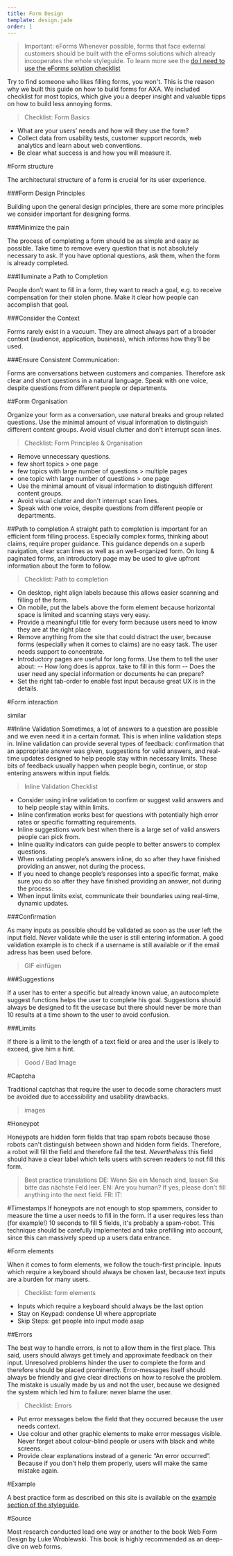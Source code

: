 ```yaml
---
title: Form Design
template: design.jade
order: 1
---
```

>Important: eForms
Whenever possible, forms that face external customers should be built with the eForms solutions which already incooperates the whole styleguide. To learn more see the [do I need to use the eForms solution checklist](# "eForms Checklist")


Try to find someone who likes filling forms, you won't. This is the reason why we built this guide on how to build forms for AXA. We included checklist for most topics, which give you a deeper insight and valuable tipps on how to build less annoying forms.

>Checklist: Form Basics
- What are your users’ needs and how will they use the form?
- Collect data from usability tests, customer support records, web analytics and learn about web conventions.
- Be clear what success is and how you will measure it.

#Form structure

The architectural structure of a form is crucial for its user experience.

###Form Design Principles

Building upon the general design principles, there are some more principles we consider important for designing forms.

###Minimize the pain

The process of completing a form should be as simple and easy as possible. Take time to remove every question that is not absolutely necessary to ask. If you have optional questions, ask them, when the form is already completed.

###Illuminate a Path to Completion

People don’t want to fill in a form, they want to reach a goal, e.g. to receive compensation for their stolen phone. Make it clear how people can accomplish that goal.

###Consider the Context

Forms rarely exist in a vacuum. They are almost always part of a broader context (audience, application, business), which informs how they’ll be used.

###Ensure Consistent Communication:

Forms are conversations between customers and companies. Therefore ask clear and short questions in a natural language. Speak with one voice, despite questions from different people or departments.

##Form Organisation

Organize your form as a conversation, use natural breaks and group related questions.
Use the minimal amount of visual information to distinguish different content groups. Avoid visual clutter and don't interrupt scan lines.

>Checklist: Form Principles & Organisation
- Remove unnecessary questions.
- few short topics > one page
- few topics with large number of questions > multiple pages
- one topic with large number of questions > one page
- Use the minimal amount of visual information to distinguish different content groups.
- Avoid visual clutter and don't interrupt scan lines.
- Speak with one voice, despite questions from different people or departments.

##Path to completion
A straight path to completion is important for an efficient form filling process. Especially complex forms, thinking about claims, require proper guidance. This guidance depends on a superb navigation, clear scan lines as well as an well-organized form.
On long & paginated forms, an introductory page may be used to give upfront information about the form to follow.

>Checklist: Path to completion
- On desktop, right align labels because this allows easier scanning and filling of the form.
- On mobile, put the labels above the form element because horizontal space is limited and scanning stays very easy.
- Provide a meaningful title for every form because users need to know they are at the right place
- Remove anything from the site that could distract the user, because forms (especially when it comes to claims) are no easy task. The user needs support to concentrate.
- Introductory pages are useful for long forms. Use them to tell the user about:
-- How long does is approx. take to fill in this form
-- Does the user need any special information or documents he can prepare?
- Set the right tab-order to enable fast input because great UX is in the details.

#Form interaction

similar

##Inline Validation
Sometimes, a lot of answers to a question are possible and we even need it in a certain format. This is when inline validation steps in.
Inline validation can provide several types of feedback: confirmation that an appropriate answer was given, suggestions for valid answers, and real-time updates designed to help people stay within necessary limits. These bits of feedback usually happen when people begin, continue, or stop entering answers within input fields.

>Inline Validation Checklist
- Consider using inline validation to confirm or
suggest valid answers and to help people stay
within limits.
- Inline confirmation works best for questions with
potentially high error rates or specific formatting
requirements.
- Inline suggestions work best when there is a
large set of valid answers people can pick from.
- Inline quality indicators can guide people to
better answers to complex questions.
- When validating people’s answers inline, do so
after they have finished providing an answer, not
during the process.
- If you need to change people’s responses into a
specific format, make sure you do so after they
have finished providing an answer, not during
the process.
- When input limits exist, communicate their
boundaries using real-time, dynamic updates.

###Confirmation

As many inputs as possible should be validated as soon as the user left the input field. Never validate while the user is still entering information. A good validation example is to check if a username is still available or if the email adress has been used before.
>GIF einfügen

###Suggestions

If a user has to enter a specific but already known value, an autocomplete suggest functions helps the user to complete his goal. Suggestions should always be designed to fit the usecase but there should never be more than 10 results at a time shown to the user to avoid confusion.

###Limits

If there is a limit to the length of a text field or area and the user is likely to exceed, give him a hint.

>Good / Bad Image

#Captcha

Traditional captchas that require the user to decode some characters must be avoided due to accessibility and usability drawbacks.

>images

#Honeypot

Honeypots are hidden form fields that trap spam robots because those robots can't distinguish between shown and hidden form fields. Therefore, a robot will fill the field and therefore fail the test. *Nevertheless* this field should have a clear label which tells users with screen readers to not fill this form.
>Best practice translations
DE: Wenn Sie ein Mensch sind, lassen Sie bitte das nächste Feld leer.
EN: Are you human? If yes, please don't fill anything into the next field.
FR:
IT:

#Timestamps
If honeypots are not enough to stop spammers, consider to measure the time a user needs to fill in the form. If a user requires less than (for example!) 10 seconds to fill 5 fields, it's probably a spam-robot. This technique should be carefully implemented and take prefilling into account, since this can massively speed up a users data entrance.

#Form elements

When it comes to form elements, we follow the touch-first principle. Inputs which require a keyboard should always be chosen last, because text inputs are a burden for many users.

>Checklist: form elements
- Inputs which require a keyboard should always be the last option
- Stay on Keypad: condense UI where appropriate
- Skip Steps: get people into input mode asap

##Errors

The best way to handle errors, is not to allow them in the first place. This said, users should always get timely and approximate feedback on their input. Unresolved problems hinder the user to complete the form and therefore should be placed prominently.
Error-messages itself should always be friendly and give clear directions on how to resolve the problem. The mistake is usually made by us and not the user, because we designed the system which led him to failure: never blame the user.

>Checklist: Errors
- Put error messages below the field that they occurred because the user needs context.
- Use colour and other graphic elements to make error messages visible. Never forget about colour-blind people or users with black and white screens.
- Provide clear explanations instead of a generic “An error occurred”. Because if you don’t help them properly, users will make the same mistake again.


#Example

A best practice form as described on this site is available on the [example section of the styleguide](#).

#Source

Most research conducted lead one way or another to the book Web Form Design by Luke Wroblewski. This book is highly recommended as an deep-dive on web forms.
<!-- Copyright AXA Versicherungen AG 2015 -->
